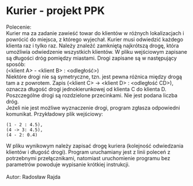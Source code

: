 # Kurier - projekt PPK

Polecenie: <br>
Kurier ma za zadanie zawieść towar do klientów w różnych lokalizacjach i powrócić do miejsca, z którego wyjechał. Kurier musi odwiedzić każdego klienta raz i tylko raz. Należy znaleźć zamkniętą najkrótszą drogę, która umożliwia odwiedzenie wszystkich klientów. W pliku wejściowym zapisane są długości dróg pomiędzy miastami. Drogi zapisane są w następujący sposób:
<br>(\<klient A\> - \<klient B\> : <odległość>) </br>
Niektóre drogi nie są symetryczne, tzn. jest pewna różnica między drogą tam a z powrotem. Zapis (\<klient C\> -> \<klient D\> : \<odległość CD\>),
oznacza długość drogi jednokierunkowej od klienta C do klienta D. Poszczególne drogi są rozdzielone przecinkami. Nie jest podana liczba dróg.
<br>
Jeżeli nie jest możliwe wyznaczenie drogi, program zgłasza odpowiedni komunikat. Przykładowy plik wejściowy:
```
(1 - 2 : 4.5), 
(4 -> 3: 4.5),
(4 - 2: 0.4)
```
W pliku wynikowym należy zapisać drogę kuriera (kolejność odwiedzania klientów i długość drogi).
Program uruchamiany jest z linii poleceń z potrzebnymi przełącznikami, natomiast uruchomienie programu bez parametrów powoduje wypisanie krótkiej instrukcji.
<br><br>
Autor: Radosław Rajda
